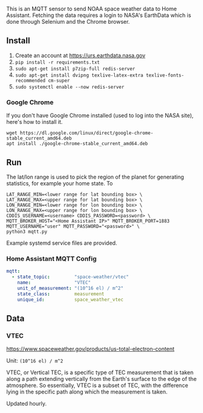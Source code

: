 This is an MQTT sensor to send NOAA space weather data to Home Assistant. Fetching the data requires a login to NASA's EarthData which is done through Selenium and the Chrome browser.

## Install

1. Create an account at <https://urs.earthdata.nasa.gov>
2. `pip install -r requirements.txt`
3. `sudo apt-get install p7zip-full redis-server`
4. `sudo apt-get install dvipng texlive-latex-extra texlive-fonts-recommended cm-super`
5. `sudo systemctl enable --now redis-server`

### Google Chrome

If you don't have Google Chrome installed (used to log into the NASA site), here's how to install it.

```shell
wget https://dl.google.com/linux/direct/google-chrome-stable_current_amd64.deb
apt install ./google-chrome-stable_current_amd64.deb
```

## Run

The lat/lon range is used to pick the region of the planet for generating statistics, for example your home state. To

```shell
LAT_RANGE_MIN=<lower range for lat bounding box> \
LAT_RANGE_MAX=<upper range for lat bounding box> \
LON_RANGE_MIN=<lower range for lon bounding box> \
LON_RANGE_MAX=<upper range for lon bounding box> \
CDDIS_USERNAME=<username> CDDIS_PASSWORD=<password> \
MQTT_BROKER_HOST="<Home Assistant IP>" MQTT_BROKER_PORT=1883 MQTT_USERNAME="user" MQTT_PASSWORD="<password>" \
python3 mqtt.py
```

Example systemd service files are provided.

### Home Assistant MQTT Config

```yaml
mqtt:
  - state_topic:         "space-weather/vtec"
    name:                "VTEC"
    unit_of_measurement: "(10^16 el) / m^2"
    state_class:         measurement
    unique_id:           space_weather_vtec
```

## Data

### VTEC

<https://www.spaceweather.gov/products/us-total-electron-content>

Unit: `(10^16 el) / m^2`

VTEC, or Vertical TEC, is a specific type of TEC measurement that is taken along a path extending
vertically from the Earth's surface to the edge of the atmosphere. So essentially, VTEC is a subset of TEC, with the
difference lying in the specific path along which the measurement is taken.

Updated hourly.
